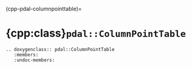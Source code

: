 (cpp-pdal-columnpointtable)=

# {cpp:class}`pdal::ColumnPointTable`

```{eval-rst}
.. doxygenclass:: pdal::ColumnPointTable
   :members:
   :undoc-members:
```
